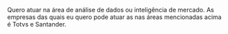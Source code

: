 Quero atuar na área de análise de dados ou inteligência de mercado.
As empresas das quais eu quero pode atuar as nas áreas mencionadas acima é Totvs e Santander.

